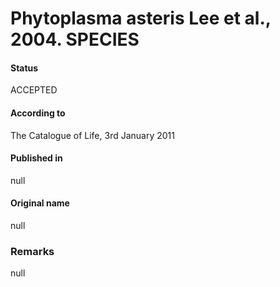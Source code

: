 Phytoplasma asteris Lee et al., 2004. SPECIES
=======

#### Status
ACCEPTED

#### According to
The Catalogue of Life, 3rd January 2011

#### Published in
null

#### Original name
null

### Remarks
null